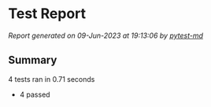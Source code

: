 # Test Report

*Report generated on 09-Jun-2023 at 19:13:06 by [pytest-md]*

[pytest-md]: https://github.com/hackebrot/pytest-md

## Summary

4 tests ran in 0.71 seconds

- 4 passed
